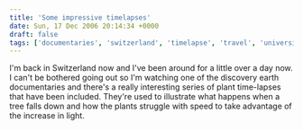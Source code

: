 ```yaml
---
title: 'Some impressive timelapses'
date: Sun, 17 Dec 2006 20:14:34 +0000
draft: false
tags: ['documentaries', 'switzerland', 'timelapse', 'travel', 'university']
---
```


I'm back in Switzerland now and I've been around for a little over a day now. I can't be bothered going out so I'm watching one of the discovery earth documentaries and there's a really interesting series of plant time-lapses that have been included. They're used to illustrate what happens when a tree falls down and how the plants struggle with speed to take advantage of the increase in light.